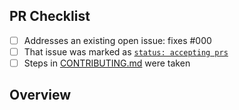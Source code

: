 <!-- 👋 Hi, thanks for sending a PR to performance! 💖.
Please fill out all fields below and make sure each item is true and [x] checked.
Otherwise we may not be able to review your PR. -->

## PR Checklist

- [ ] Addresses an existing open issue: fixes #000
- [ ] That issue was marked as [`status: accepting prs`](https://github.com/typescript-eslint/performance/issues?q=is%3Aopen+is%3Aissue+label%3A%22status%3A+accepting+prs%22)
- [ ] Steps in [CONTRIBUTING.md](https://github.com/typescript-eslint/performance/blob/main/.github/CONTRIBUTING.md) were taken

## Overview

<!-- Description of what is changed and how the code change does that. -->
